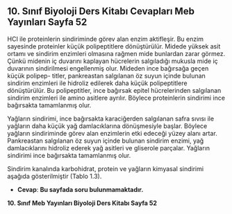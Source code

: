 ## 10. Sınıf Biyoloji Ders Kitabı Cevapları Meb Yayınları Sayfa 52

HCI ile proteinlerin sindiriminde görev alan enzim aktifleşir. Bu enzim sayesinde proteinler küçük polipeptitlere dönüştürülür. Midede yüksek asit ortamı ve sindirim enzimleri olmasına rağmen mide bunlardan zarar görmez. Çünkü midenin iç duvarını kaplayan hücrelerin salgıladığı mukusla mide iç duvarının sindirilmesi engellenmiş olur. Mideden ince bağırsağa geçen küçük polipep- titler, pankreastan salgılanan öz suyun içinde bulunan sindirim enzimleri ile hidroliz edilerek daha küçük polipeptitlere dönüştürülür. Bu polipeptitler, ince bağırsak epitel hücrelerinden salgılanan sindirim enzimleri ile amino asitlere ayrılır. Böylece proteinlerin sindirimi ince bağırsakta tamamlanmış olur.

Yağların sindirimi, ince bağırsakta karaciğerden salgılanan safra sıvısı ile yağların daha küçük yağ damlacıklarına dönüşmesiyle başlar. Böylece yağların sindiriminde görev alan enzimlerin etki edeceği yüzey alanı artar. Pankreastan salgılanan öz suyun içinde bulunan sindirim enzimi, yağ damlacıklarını hidroliz ederek yağ asitleri ve gliserole parçalar. Yağların sindirimi ince bağırsakta tamamlanmış olur.

Sindirim kanalında karbohidrat, protein ve yağların kimyasal sindirimi aşağıda gösterilmiştir (Tablo 1.3).

* **Cevap**: **Bu sayfada soru bulunmamaktadır.**

**10. Sınıf Meb Yayınları Biyoloji Ders Kitabı Sayfa 52**